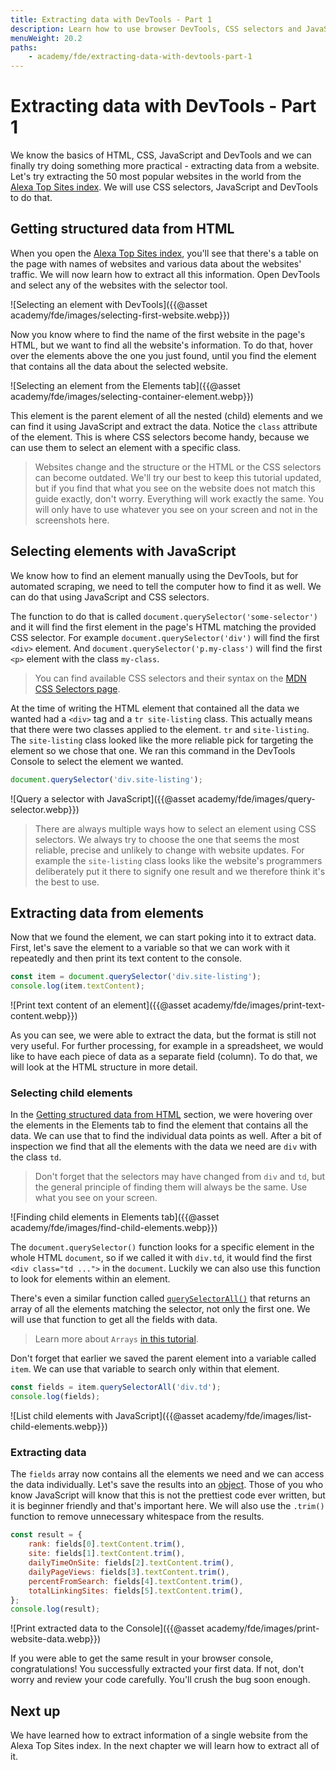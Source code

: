 ```yaml
---
title: Extracting data with DevTools - Part 1
description: Learn how to use browser DevTools, CSS selectors and JavaScript to extract data from a website.
menuWeight: 20.2
paths:
    - academy/fde/extracting-data-with-devtools-part-1
---
```


# [](#extracting-data-with-devtools) Extracting data with DevTools - Part 1

We know the basics of HTML, CSS, JavaScript and DevTools and we can finally try doing something more practical - extracting data from a website. Let's try extracting the 50 most popular websites in the world from the [Alexa Top Sites index](https://www.alexa.com/topsites). We will use CSS selectors, JavaScript and DevTools to do that.

## [](#getting-structured-data) Getting structured data from HTML

When you open the [Alexa Top Sites index](https://www.alexa.com/topsites), you'll see that there's a table on the page with names of websites and various data about the websites' traffic. We will now learn how to extract all this information. Open DevTools and select any of the websites with the selector tool.

![Selecting an element with DevTools]({{@asset academy/fde/images/selecting-first-website.webp}})

Now you know where to find the name of the first website in the page's HTML, but we want to find all the website's information. To do that, hover over the elements above the one you just found, until you find the element that contains all the data about the selected website.

![Selecting an element from the Elements tab]({{@asset academy/fde/images/selecting-container-element.webp}})

This element is the parent element of all the nested (child) elements and we can find it using JavaScript and extract the data. Notice the `class` attribute of the element. This is where CSS selectors become handy, because we can use them to select an element with a specific class.

> Websites change and the structure or the HTML or the CSS selectors can become outdated. We'll try our best to keep this tutorial updated, but if you find that what you see on the website does not match this guide exactly, don't worry. Everything will work exactly the same. You will only have to use whatever you see on your screen and not in the screenshots here.

## [](#selecting-elements) Selecting elements with JavaScript

We know how to find an element manually using the DevTools, but for automated scraping, we need to tell the computer how to find it as well. We can do that using JavaScript and CSS selectors.

The function to do that is called `document.querySelector('some-selector')` and it will find the first element in the page's HTML matching the provided CSS selector. For example `document.querySelector('div')` will find the first `<div>` element. And `document.querySelector('p.my-class')` will find the first `<p>` element with the class `my-class`.

> You can find available CSS selectors and their syntax on the [MDN CSS Selectors page](https://developer.mozilla.org/en-US/docs/Web/CSS/CSS_Selectors).

At the time of writing the HTML element that contained all the data we wanted had a `<div>` tag and a `tr site-listing` class. This actually means that there were two classes applied to the element. `tr` and `site-listing`. The `site-listing` class looked like the more reliable pick for targeting the element so we chose that one. We ran this command in the DevTools Console to select the element we wanted.

```js
document.querySelector('div.site-listing');
```

![Query a selector with JavaScript]({{@asset academy/fde/images/query-selector.webp}})

> There are always multiple ways how to select an element using CSS selectors. We always try to choose the one that seems the most reliable, precise and unlikely to change with website updates. For example the `site-listing` class looks like the website's programmers deliberately put it there to signify one result and we therefore think it's the best to use.

## [](#extracting-from-elements) Extracting data from elements

Now that we found the element, we can start poking into it to extract data. First, let's save the element to a variable so that we can work with it repeatedly and then print its text content to the console.

```js
const item = document.querySelector('div.site-listing');
console.log(item.textContent);
```

![Print text content of an element]({{@asset academy/fde/images/print-text-content.webp}})

As you can see, we were able to extract the data, but the format is still not very useful. For further processing, for example in a spreadsheet, we would like to have each piece of data as a separate field (column). To do that, we will look at the HTML structure in more detail.

### [](#selecting-child-elements) Selecting child elements

In the [Getting structured data from HTML](#getting-structured-data-from-html) section, we were hovering over the elements in the Elements tab to find the element that contains all the data. We can use that to find the individual data points as well. After a bit of inspection we find that all the elements with the data we need are `div` with the class `td`.

> Don't forget that the selectors may have changed from `div` and `td`, but the general principle of finding them will always be the same. Use what you see on your screen.

![Finding child elements in Elements tab]({{@asset academy/fde/images/find-child-elements.webp}})

The `document.querySelector()` function looks for a specific element in the whole HTML `document`, so if we called it with `div.td`, it would find the first `<div class="td ...">` in the `document`. Luckily we can also use this function to look for elements within an element.

There's even a similar function called [`querySelectorAll()`](https://javascript.info/searching-elements-dom#querySelectorAll) that returns an array of all the elements matching the selector, not only the first one. We will use that function to get all the fields with data.

> Learn more about `Arrays` [in this tutorial](https://javascript.info/array).

Don't forget that earlier we saved the parent element into a variable called `item`. We can use that variable to search only within that element.

```js
const fields = item.querySelectorAll('div.td');
console.log(fields);
```

![List child elements with JavaScript]({{@asset academy/fde/images/list-child-elements.webp}})

### [](#extracting-data) Extracting data

The `fields` array now contains all the elements we need and we can access the data individually. Let's save the results into an [object](https://javascript.info/object). Those of you who know JavaScript will know that this is not the prettiest code ever written, but it is beginner friendly and that's important here. We will also use the `.trim()` function to remove unnecessary whitespace from the results.

```js
const result = {
    rank: fields[0].textContent.trim(),
    site: fields[1].textContent.trim(),
    dailyTimeOnSite: fields[2].textContent.trim(),
    dailyPageViews: fields[3].textContent.trim(),
    percentFromSearch: fields[4].textContent.trim(),
    totalLinkingSites: fields[5].textContent.trim(),
};
console.log(result);
```

![Print extracted data to the Console]({{@asset academy/fde/images/print-website-data.webp}})

If you were able to get the same result in your browser console, congratulations! You successfully extracted your first data. If not, don't worry and review your code carefully. You'll crush the bug soon enough.

## [](#next) Next up

We have learned how to extract information of a single website from the Alexa Top Sites index. In the next chapter we will learn how to extract all of it.
